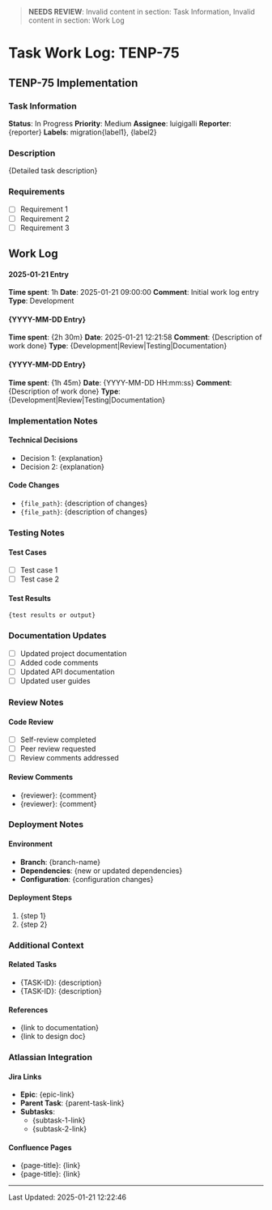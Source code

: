 > **NEEDS REVIEW**: Invalid content in section: Task Information, Invalid content in section: Work Log

# Task Work Log: TENP-75

## TENP-75 Implementation

### Task Information
**Status**: In Progress
**Priority**: Medium
**Assignee**: luigigalli
**Reporter**: {reporter}
**Labels**: migration{label1}, {label2}

### Description
{Detailed task description}

### Requirements
- [ ] Requirement 1
- [ ] Requirement 2
- [ ] Requirement 3

## Work Log

#### 2025-01-21 Entry
**Time spent**: 1h
**Date**: 2025-01-21 09:00:00
**Comment**: Initial work log entry
**Type**: Development

#### {YYYY-MM-DD Entry}
**Time spent**: {2h 30m}
**Date**: 2025-01-21 12:21:58
**Comment**: {Description of work done}
**Type**: {Development|Review|Testing|Documentation}

#### {YYYY-MM-DD Entry}
**Time spent**: {1h 45m}
**Date**: {YYYY-MM-DD HH:mm:ss}
**Comment**: {Description of work done}
**Type**: {Development|Review|Testing|Documentation}

### Implementation Notes
#### Technical Decisions
- Decision 1: {explanation}
- Decision 2: {explanation}

#### Code Changes
- `{file_path}`: {description of changes}
- `{file_path}`: {description of changes}

### Testing Notes
#### Test Cases
- [ ] Test case 1
- [ ] Test case 2

#### Test Results
```
{test results or output}
```

### Documentation Updates
- [ ] Updated project documentation
- [ ] Added code comments
- [ ] Updated API documentation
- [ ] Updated user guides

### Review Notes
#### Code Review
- [ ] Self-review completed
- [ ] Peer review requested
- [ ] Review comments addressed

#### Review Comments
- {reviewer}: {comment}
- {reviewer}: {comment}

### Deployment Notes
#### Environment
- **Branch**: {branch-name}
- **Dependencies**: {new or updated dependencies}
- **Configuration**: {configuration changes}

#### Deployment Steps
1. {step 1}
2. {step 2}

### Additional Context
#### Related Tasks
- {TASK-ID}: {description}
- {TASK-ID}: {description}

#### References
- {link to documentation}
- {link to design doc}

### Atlassian Integration
#### Jira Links
- **Epic**: {epic-link}
- **Parent Task**: {parent-task-link}
- **Subtasks**: 
  - {subtask-1-link}
  - {subtask-2-link}

#### Confluence Pages
- {page-title}: {link}
- {page-title}: {link}

---
Last Updated: 2025-01-21 12:22:46
